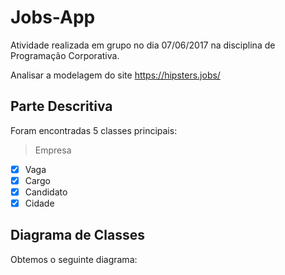 # Jobs-App

Atividade realizada em grupo no dia 07/06/2017 na disciplina de Programação Corporativa.

Analisar a modelagem  do site https://hipsters.jobs/

## Parte Descritiva
 
Foram encontradas 5 classes principais:
> Empresa
- [x] Vaga
- [x] Cargo
- [x] Candidato
- [x] Cidade

## Diagrama de Classes

Obtemos o seguinte diagrama:
